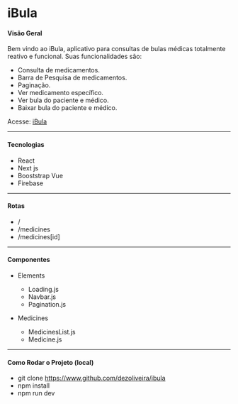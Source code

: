 # iBula
#### Visão Geral
Bem vindo ao iBula, aplicativo para consultas de bulas médicas totalmente reativo e funcional.
Suas funcionalidades são:

- Consulta de medicamentos.
- Barra de Pesquisa de medicamentos.
- Paginação.
- Ver medicamento específico.
- Ver bula do paciente e médico.
- Baixar bula do paciente e médico.

Acesse: [iBula](ibula.vercel.app)

---
#### Tecnologias 
- React
- Next js
- Booststrap Vue
- Firebase

---
#### Rotas
- /
- /medicines
- /medicines[id]

---
#### Componentes
- Elements
    - Loading.js
    - Navbar.js
    - Pagination.js

- Medicines
    - MedicinesList.js
    - Medicine.js

--- 
#### Como Rodar o Projeto (local)
- git clone https://www.github.com/dezoliveira/ibula
- npm install
- npm run dev